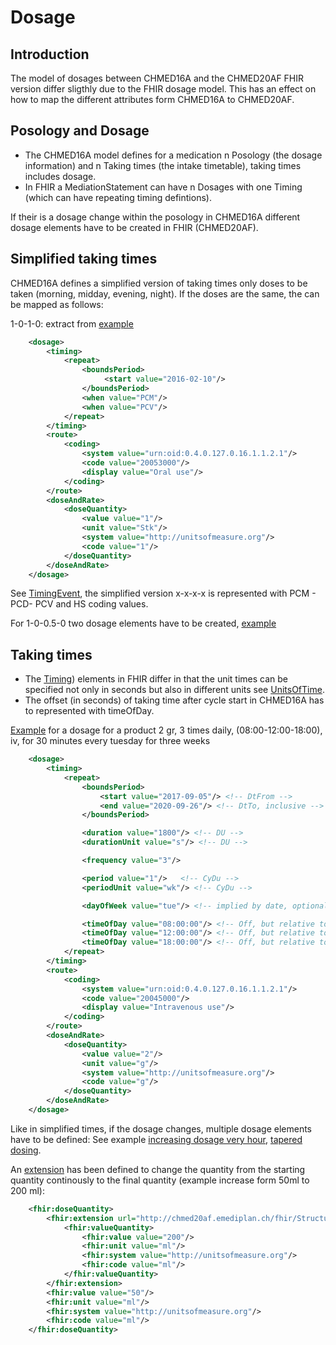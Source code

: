 # Dosage

## Introduction

The model of dosages between CHMED16A and the CHMED20AF FHIR version differ sligthly due to the FHIR dosage model.
This has an effect on how to map the different attributes form CHMED16A to CHMED20AF.

## Posology and Dosage

* The CHMED16A model defines for a medication n Posology (the dosage information) and n Taking times (the intake timetable), taking times includes dosage.
* In FHIR a MediationStatement can have n Dosages with one Timing (which can have repeating timing defintions).

If their is a dosage change within the posology in CHMED16A different dosage elements have to be created in FHIR (CHMED20AF).

## Simplified taking times

CHMED16A defines a simplified version of taking times only doses to be taken (morning, midday, evening, night). If the doses
are the same, the can be mapped as follows:

1-0-1-0: extract from [example](MedicationStatement-chmed20af-card-medicationstatement-s01-3.html)

```xml
	<dosage>
		<timing>
			<repeat>
				<boundsPeriod>
					 <start value="2016-02-10"/>
				</boundsPeriod>
				<when value="PCM"/>
				<when value="PCV"/>
			</repeat>
		</timing>
		<route>
			<coding>   
				<system value="urn:oid:0.4.0.127.0.16.1.1.2.1"/>   
            	<code value="20053000"/>   
            	<display value="Oral use"/>   
			</coding>
		</route>
		<doseAndRate>
			<doseQuantity>
				<value value="1"/>
				<unit value="Stk"/>
				<system value="http://unitsofmeasure.org"/>
				<code value="1"/>
			</doseQuantity>
		</doseAndRate>
	</dosage>
```
See [TimingEvent](https://www.hl7.org/fhir/v3/TimingEvent/cs.html), the simplified version x-x-x-x is represented with PCM - PCD- PCV and HS coding values. 

For 1-0-0.5-0 two dosage elements have to be created, [example](MedicationStatement-chmed20af-card-medicationstatement-s02-3.html)

## Taking times
* The [Timing](https://www.hl7.org/fhir/datatypes.html#Timing)) elements in FHIR differ in that the unit times can be specified not only in seconds but also in different units see [UnitsOfTime](https://www.hl7.org/fhir/valueset-units-of-time.html).
* The offset (in seconds) of taking time after cycle start in CHMED16A has to represented with timeOfDay.

[Example](MedicationStatement-chmed20af-card-medicationstatement-tt-2-multiple-meronem.html) for a dosage for a product 2 gr, 3 times daily, (08:00-12:00-18:00), iv, for 30 minutes every tuesday for three weeks

```xml
	<dosage>
		<timing>
			<repeat>
				<boundsPeriod>
					<start value="2017-09-05"/> <!-- DtFrom -->
					<end value="2020-09-26"/> <!-- DtTo, inclusive -->
				</boundsPeriod>

				<duration value="1800"/> <!-- DU -->
				<durationUnit value="s"/> <!-- DU -->

				<frequency value="3"/>

				<period value="1"/>   <!-- CyDu -->
				<periodUnit value="wk"/> <!-- CyDu -->

				<dayOfWeek value="tue"/> <!-- implied by date, optional -->

				<timeOfDay value="08:00:00"/> <!-- Off, but relative to timeOfDay -->
				<timeOfDay value="12:00:00"/> <!-- Off, but relative to timeOfDay -->
				<timeOfDay value="18:00:00"/> <!-- Off, but relative to timeOfDay -->
			</repeat>
		</timing>
        <route>
			<coding>
				<system value="urn:oid:0.4.0.127.0.16.1.1.2.1"/>   
            	<code value="20045000"/>   
            	<display value="Intravenous use"/>   
			</coding>
		</route>
		<doseAndRate>
			<doseQuantity>
				<value value="2"/>
				<unit value="g"/>
				<system value="http://unitsofmeasure.org"/>
				<code value="g"/>
			</doseQuantity>
		</doseAndRate>
    </dosage> 
```

Like in simplified times, if the dosage changes, multiple dosage elements have to be defined: See example [increasing dosage very hour](MedicationStatement-chmed20af-card-medicationstatement-tt-1-diffrates-mathbera.html), [tapered dosing](MedicationStatement-chmed20af-card-medicationstatement-tt-4-spiricort.html).

An [extension](StructureDefinition-chmed20af-dosequantityto.html) has been defined to change the quantity from the starting quantity continously to the final quantity (example increase form 50ml to 200 ml):

```xml
	<fhir:doseQuantity>
		<fhir:extension url="http://chmed20af.emediplan.ch/fhir/StructureDefinition/chmed20af-dosequantityto">
			<fhir:valueQuantity>
				<fhir:value value="200"/>
				<fhir:unit value="ml"/>
				<fhir:system value="http://unitsofmeasure.org"/>
				<fhir:code value="ml"/>
			</fhir:valueQuantity>
		</fhir:extension>
		<fhir:value value="50"/>
		<fhir:unit value="ml"/>
		<fhir:system value="http://unitsofmeasure.org"/>
		<fhir:code value="ml"/>
	</fhir:doseQuantity>
```

